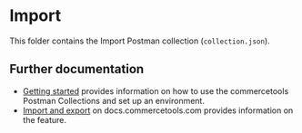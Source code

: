 # Import

This folder contains the Import Postman collection (`collection.json`).

## Further documentation

- [Getting started](/../GettingStarted.md) provides information on how to use the commercetools Postman Collections and set up an environment.
- [Import and export](https://docs.commercetools.com/import-export/) on docs.commercetools.com provides information on the feature.
